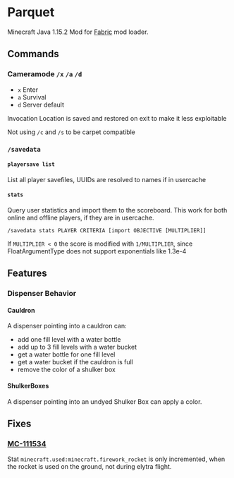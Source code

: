 # Parquet

Minecraft Java 1.15.2 Mod for [Fabric](https://fabricmc.net/) mod loader.

## Commands

### Cameramode `/x` `/a` `/d`

* `x` Enter
* `a` Survival
* `d` Server default
	
Invocation Location is saved and restored on exit to make it less exploitable

Not using `/c` and `/s` to be carpet compatible

### `/savedata`

#### `playersave list`

List all player savefiles, UUIDs are resolved to names if in usercache

#### `stats`

Query user statistics and import them to the scoreboard. This work for both online and offline players, if they are in usercache. 

`/savedata stats PLAYER CRITERIA [import OBJECTIVE [MULTIPLIER]]`

If `MULTIPLIER < 0` the score is modified with `1/MULTIPLIER`, since FloatArgumentType does not support exponentials like 1.3e-4

## Features

### Dispenser Behavior

#### Cauldron
A dispenser pointing into a cauldron can:

* add one fill level with a water bottle
* add up to 3 fill levels with a water bucket
* get a water bottle for one fill level
* get a water bucket if the cauldron is full
* remove the color of a shulker box

#### ShulkerBoxes

A dispenser pointing into an undyed Shulker Box can apply a color.

## Fixes

### [MC-111534](https://bugs.mojang.com/browse/MC-111534)

Stat `minecraft.used:minecraft.firework_rocket` is only incremented, when the rocket is used on the ground, not during elytra flight.
